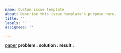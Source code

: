 ```yaml
---
name: Custom issue template
about: Describe this issue template's purpose here.
title: ''
labels: ''
assignees: ''

---
```


[paper]( )
**problem :**
**solution :**
**result :**
